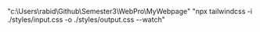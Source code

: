 "c:\Users\rabid\Github\Semester3\WebPro\MyWebpage"
"npx tailwindcss -i ./styles/input.css -o ./styles/output.css --watch"